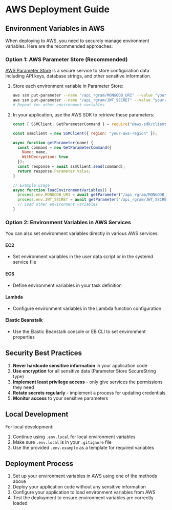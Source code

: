# AWS Deployment Guide

## Environment Variables in AWS

When deploying to AWS, you need to securely manage environment variables. Here are the recommended approaches:

### Option 1: AWS Parameter Store (Recommended)

[AWS Parameter Store](https://docs.aws.amazon.com/systems-manager/latest/userguide/systems-manager-parameter-store.html) is a secure service to store configuration data including API keys, database strings, and other sensitive information.

1. Store each environment variable in Parameter Store:
   ```bash
   aws ssm put-parameter --name "/api_rgram/MONGODB_URI" --value "your-mongodb-uri" --type "SecureString"
   aws ssm put-parameter --name "/api_rgram/JWT_SECRET" --value "your-jwt-secret" --type "SecureString"
   # Repeat for other environment variables
   ```

2. In your application, use the AWS SDK to retrieve these parameters:
   ```javascript
   const { SSMClient, GetParameterCommand } = require("@aws-sdk/client-ssm");
   
   const ssmClient = new SSMClient({ region: "your-aws-region" });
   
   async function getParameter(name) {
     const command = new GetParameterCommand({
       Name: name,
       WithDecryption: true
     });
     const response = await ssmClient.send(command);
     return response.Parameter.Value;
   }
   
   // Example usage
   async function loadEnvironmentVariables() {
     process.env.MONGODB_URI = await getParameter("/api_rgram/MONGODB_URI");
     process.env.JWT_SECRET = await getParameter("/api_rgram/JWT_SECRET");
     // Load other environment variables
   }
   ```

### Option 2: Environment Variables in AWS Services

You can also set environment variables directly in various AWS services:

#### EC2
- Set environment variables in the user data script or in the systemd service file

#### ECS
- Define environment variables in your task definition

#### Lambda
- Configure environment variables in the Lambda function configuration

#### Elastic Beanstalk
- Use the Elastic Beanstalk console or EB CLI to set environment properties

## Security Best Practices

1. **Never hardcode sensitive information** in your application code
2. **Use encryption** for all sensitive data (Parameter Store SecureString type)
3. **Implement least privilege access** - only give services the permissions they need
4. **Rotate secrets regularly** - implement a process for updating credentials
5. **Monitor access** to your sensitive parameters

## Local Development

For local development:

1. Continue using `.env.local` for local environment variables
2. Make sure `.env.local` is in your `.gitignore` file
3. Use the provided `.env.example` as a template for required variables

## Deployment Process

1. Set up your environment variables in AWS using one of the methods above
2. Deploy your application code without any sensitive information
3. Configure your application to load environment variables from AWS
4. Test the deployment to ensure environment variables are correctly loaded